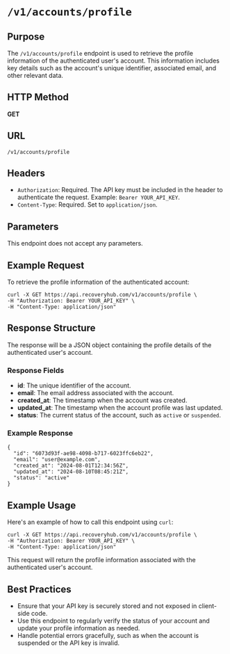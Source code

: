 # `/v1/accounts/profile`

## Purpose
The `/v1/accounts/profile` endpoint is used to retrieve the profile information of the authenticated user's account. This information includes key details such as the account's unique identifier, associated email, and other relevant data.

## HTTP Method
**GET**

## URL
`/v1/accounts/profile`

## Headers
- `Authorization`: Required. The API key must be included in the header to authenticate the request. Example: `Bearer YOUR_API_KEY`.
- `Content-Type`: Required. Set to `application/json`.

## Parameters
This endpoint does not accept any parameters.

## Example Request

To retrieve the profile information of the authenticated account:

```
curl -X GET https://api.recoveryhub.com/v1/accounts/profile \
-H "Authorization: Bearer YOUR_API_KEY" \
-H "Content-Type: application/json"
```

## Response Structure
The response will be a JSON object containing the profile details of the authenticated user's account.

### Response Fields

- **id**: The unique identifier of the account.
- **email**: The email address associated with the account.
- **created_at**: The timestamp when the account was created.
- **updated_at**: The timestamp when the account profile was last updated.
- **status**: The current status of the account, such as `active` or `suspended`.

### Example Response

```
{
  "id": "6073d93f-ae98-4098-b717-6023ffc6eb22",
  "email": "user@example.com",
  "created_at": "2024-08-01T12:34:56Z",
  "updated_at": "2024-08-10T08:45:21Z",
  "status": "active"
}
```

## Example Usage

Here's an example of how to call this endpoint using `curl`:

```
curl -X GET https://api.recoveryhub.com/v1/accounts/profile \
-H "Authorization: Bearer YOUR_API_KEY" \
-H "Content-Type: application/json"
```

This request will return the profile information associated with the authenticated user's account.

## Best Practices
- Ensure that your API key is securely stored and not exposed in client-side code.
- Use this endpoint to regularly verify the status of your account and update your profile information as needed.
- Handle potential errors gracefully, such as when the account is suspended or the API key is invalid.